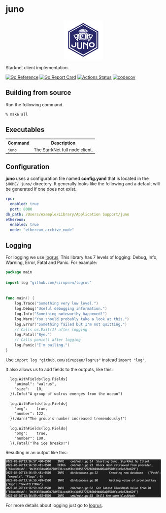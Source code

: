 # juno

<div align="center"><img width="128" src="./docs/static/img/juno_rounded.png"></div>

Starknet client implementation.

[![Go Reference](https://pkg.go.dev/badge/github.com/NethermindEth/juno.svg)](https://pkg.go.dev/github.com/NethermindEth/juno) [![Go Report Card](https://goreportcard.com/badge/github.com/NethermindEth/juno)](https://goreportcard.com/report/github.com/NethermindEth/juno) [![Actions Status](https://github.com/NethermindEth/juno/actions/workflows/juno-build.yml/badge.svg)](https://github.com/NethermindEth/juno/actions) [![codecov](https://codecov.io/gh/NethermindEth/juno/branch/main/graph/badge.svg)](https://codecov.io/gh/NethermindEth/juno)

## Building from source

Run the following command.

```sh
% make all
```

## Executables

<table>
  <tr><th>Command</th><th>Description</th></tr>
  <tr>
    <td><code>juno</code></td>
    <td>The StarkNet full node client.</td>
  <tr>
</table>

## Configuration

**juno** uses a configuration file named **config.yaml** that is located in the `$HOME/.juno/` directory. It generally looks like the following and a default will be generated if one does not exist. 

```yaml
rpc:
  enabled: true
  port: 8080
db_path: /Users/example/Library/Application Support/juno
ethereum:
  enabled: true
  node: "ethereum_archive_node"

```

## Logging 

For logging we use [logrus](https://github.com/Sirupsen/logrus). This library has 7 levels of logging: Debug, Info, 
Warning, Error, Fatal and Panic.
For example:
```go
package main

import log "github.com/sirupsen/logrus"


func main() {
	log.Trace("Something very low level.")
	log.Debug("Useful debugging information.")
	log.Info("Something noteworthy happened!")
	log.Warn("You should probably take a look at this.")
	log.Error("Something failed but I'm not quitting.")
	// Calls os.Exit(1) after logging
	log.Fatal("Bye.")
	// Calls panic() after logging
	log.Panic("I'm bailing.")
}
```

Use `import log "github.com/sirupsen/logrus"` instead `import "log"`.

It also allows us to add fields to the outputs, like this:

```
  log.WithFields(log.Fields{
    "animal": "walrus",
    "size":   10,
  }).Info("A group of walrus emerges from the ocean")

  log.WithFields(log.Fields{
    "omg":    true,
    "number": 122,
  }).Warn("The group's number increased tremendously!")

  log.WithFields(log.Fields{
    "omg":    true,
    "number": 100,
  }).Fatal("The ice breaks!")
```

Resulting in an output like this:

![Logrus](./docs/static/img/log.png)

For more details about logging just go to [logrus](https://github.com/Sirupsen/logrus).